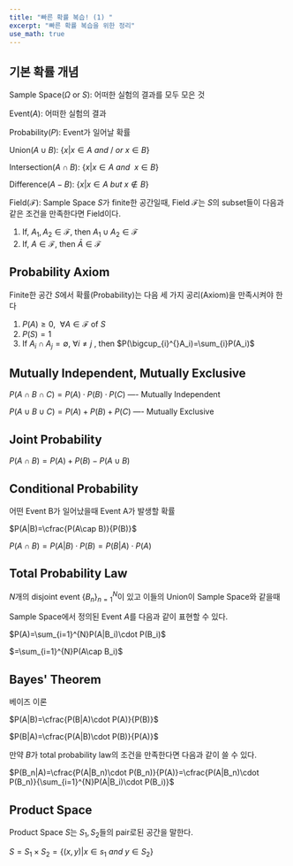 ```yaml
---
title: "빠른 확률 복습! (1) "
excerpt: "빠른 확률 복습을 위한 정리"
use_math: true
---
```



## 기본 확률 개념

Sample Space($\Omega$ or $S$): 어떠한 실험의 결과를 모두 모은 것

Event($A)$: 어떠한 실험의 결과

Probability($P$): Event가 일어날 확률

Union($A\cup B$): $\{x|x\in A \ and\ /\ or \ x\in B \}$

Intersection($A\cap B$): $\{x|x\in A \ and\ \ x\in B \}$

Difference($A-B$): $\{x|x\in A \ but \ x\notin B \}$

Field($\mathcal{F}$): Sample Space $S$가 finite한 공간일때, Field $\mathcal{F}$는 $S$의 subset들이 다음과 같은 조건을 만족한다면 Field이다.

1. If, $A_1,A_2\in\mathcal{F},$ then   $A_1\cup A_2 \in \mathcal{F}$
2. If, $A\in{\mathcal{F}},$ then $\bar{A}\in{\mathcal{F}}$

## Probability Axiom

Finite한 공간 $S$에서 확률(Probability)는 다음 세 가지 공리(Axiom)을 만족시켜야 한다

1. $P(A)\ge0,\ \ \forall A\in\mathcal{F}$ of $S$
2. $P(S)=1$
3. If   $A_i\cap A_j = \emptyset, \ \forall i \neq j$ , then $P(\bigcup_{i}^{}A_i)=\sum_{i}P(A_i)$

## Mutually Independent, Mutually Exclusive

$P(A\cap B \cap C)=P(A)\cdot P(B)\cdot P(C)$ —- Mutually Independent

$P(A\cup B \cup C)=P(A) +P(B)+P(C)$ —- Mutually Exclusive

## Joint Probability

$P(A\cap B)=P(A)+P(B)-P(A\cup B)$

## Conditional Probability

어떤 Event B가 일어났을때 Event A가 발생할 확률

$P(A|B)=\cfrac{P(A\cap B)}{P(B)}$

$P(A\cap B)=P(A|B)\cdot P(B)=P(B|A)\cdot P(A)$

## Total Probability Law

$N$개의 disjoint event $\{ B_n\}_{n=1}^N$이 있고 이들의 Union이 Sample Space와 같을때

Sample Space에서 정의된 Event $A$를 다음과 같이 표현할 수 있다.

$P(A)=\sum_{i=1}^{N}P(A|B_i)\cdot P(B_i)$

$=\sum_{i=1}^{N}P(A\cap B_i)$

## Bayes' Theorem

베이즈 이론

$P(A|B)=\cfrac{P(B|A)\cdot P(A)}{P(B)}$

$P(B|A)=\cfrac{P(A|B)\cdot P(B)}{P(A)}$

만약 $B$가 total probability law의 조건을 만족한다면 다음과 같이 쓸 수 있다.

$P(B_n|A)=\cfrac{P(A|B_n)\cdot P(B_n)}{P(A)}=\cfrac{P(A|B_n)\cdot P(B_n)}{\sum_{i=1}^{N}P(A|B_i)\cdot P(B_i)}$

## Product Space

Product Space $S$는 $S_1,S_2$들의 pair로된 공간을 말한다.

$S=S_1\times S_2 = \{ (x,y)|x\in s_1 \ and \ y\in S_2 \}$